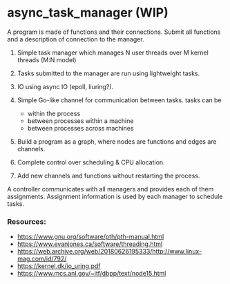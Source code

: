 # async_task_manager (WIP)

A program is made of functions and their connections.
Submit all functions and a description of connection to the manager.

1. Simple task manager which manages N user threads over M kernel threads (M:N model)

2. Tasks submitted to the manager are run using lightweight tasks.

3. IO using async IO (epoll, liuring?).

4. Simple Go-like channel for communication between tasks. tasks can be
   - within the process
   - between processes within a machine
   - between processes across machines

5. Build a program as a graph, where nodes are functions and edges are channels.

6. Complete control over scheduling & CPU allocation.

7. Add new channels and functions without restarting the process.


A controller communicates with all managers and provides each of them assignments.
Assignment information is used by each manager to schedule tasks.

### Resources:
- https://www.gnu.org/software/pth/pth-manual.html
- https://www.evanjones.ca/software/threading.html
- https://web.archive.org/web/20180626195333/http://www.linux-mag.com/id/792/
- https://kernel.dk/io_uring.pdf
- https://www.mcs.anl.gov/~itf/dbpp/text/node15.html
